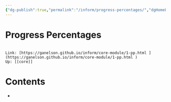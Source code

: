 ```yaml
---
{"dg-publish":true,"permalink":"/inform/progress-percentages/","dgHomeLink":true,"dgPassFrontmatter":false}
---
```


# Progress Percentages
```ad-info

Link: [https://ganelson.github.io/inform/core-module/1-pp.html ](https://ganelson.github.io/inform/core-module/1-pp.html )
Up: [[core]]
```

# Contents
- 